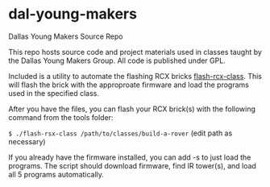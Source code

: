 # dal-young-makers
Dallas Young Makers Source Repo

This repo hosts source code and project materials used in classes taught by the Dallas Young Makers Group.  All code is published under GPL.

Included is a utility to automate the flashing RCX bricks [flash-rcx-class](../master/tools/flash-rcx-class).  This will flash the brick with the approproate firmware and load the programs used in the specified class.

After you have the files, you can flash your RCX brick(s) with the following command from the tools folder:

`$ ./flash-rsx-class /path/to/classes/build-a-rover`
(edit path as necessary)

If you already have the firmware installed, you can add -s to just load the programs. The script should download firmware, find IR tower(s), and load all 5 programs automatically. 


